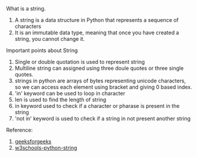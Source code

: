 What is a string. 
1. A string is a data structure in Python that represents a sequence of characters
2.  It is an immutable data type, meaning that once you have created a string, you cannot change it.

Important points about String
1. Single or double quotation is used to represent string
2. Multiline string can assigned using three doule quotes or three single quotes.
3. strings in python are arrays of bytes representing unicode characters, so we can access
each element using bracket and giving 0 based index. 
4. 'in' keyword can be used to loop in character 
5. len is used to find the length of string 
6. in keyword used to check if a character or pharase is present in the string 
7. 'not in' keyword is used to check if a string in not present another string
 

Reference:
1. [geeksforgeeks](https://www.geeksforgeeks.org/python-string/)
2. [w3schools-python-string](https://www.w3schools.com/python/python_strings.asp)

